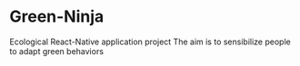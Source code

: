 # Green-Ninja
Ecological React-Native application project
The aim is to sensibilize people to adapt green behaviors
